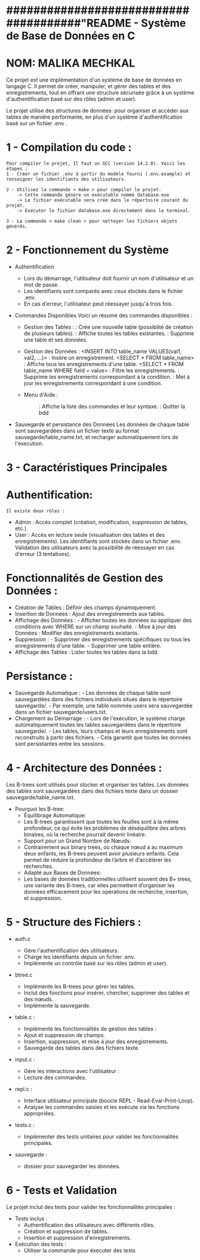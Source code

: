 #                   ######################################"README - Système de Base de Données en C ######################################

#    NOM: MALIKA MECHKAL

Ce projet est une implémentation d'un système de base de données en langage C. Il permet de créer, manipuler, et gérer des tables et des enregistrements, tout en offrant une structure sécurisée grâce à un système d'authentification basé sur des rôles (admin et user).

Le projet utilise des structures de données: <B-trees> pour organiser et accéder aux tables de manière performante, en plus d'un système d'authentification basé sur un fichier
 .env .


# 1 - Compilation du code :
    Pour compiler le projet, Il faut un GCC (version 14.2.0). Voici les étapes :
    1 - Créer un fichier .env à partir du modèle fourni (.env.example) et renseigner les identifiants des utilisateurs.

    2 - Utilisez la commande < make > pour compiler le projet.
        -> Cette commande génère un exécutable nommé database.exe
        -> Le fichier exécutable sera créé dans le répertoire courant du projet.
        -> Exécuter le fichier database.exe directement dans le terminal.

    3 - La commande < make clean > pour nettoyer les fichiers objets générés.


# 2 - Fonctionnement du Système
* Authentification
    - Lors du démarrage, l'utilisateur doit fournir un nom d'utilisateur et un mot de passe.
    - Les identifiants sont comparés avec ceux stockés dans le fichier .env.
    - En cas d'erreur, l'utilisateur peut réessayer jusqu'à trois fois.

* Commandes Disponibles
    Voici un résumé des commandes disponibles :
    - Gestion des Tables :
        <CREATE TABLE table_name> : Crée une nouvelle table (possiblité de création de plusieurs tables).
        <SHOW TABLES> : Affiche toutes les tables existantes.
        <DROP TABLE table_name> : Supprime une table et ses données.

    - Gestion des Données :
        <INSERT INTO table_name VALUES(val1, val2, ...)> : Insère un enregistrement.
        <SELECT * FROM table_name> : Affiche tous les enregistrements d'une table.
        <SELECT * FROM table_name WHERE field = value> : Filtre les enregistrements.
        <DELETE FROM table_name WHERE field = value> : Supprime les enregistrements correspondant à la condition.
        <UPDATE table_name SET field=value WHERE field=value> : Met à jour les enregistrements correspondant à une condition.

    - Menu d'Aide :
        <MENU> : Affiche la liste des commandes et leur syntaxe.
        <EXIT> : Quitter la bdd

* Sauvegarde et persistance des Données
    Les données de chaque table sont sauvegardées dans un fichier texte au format sauvegarde/table_name.txt, et recharger automatiquement lors de l'execution.


# 3 - Caractéristiques Principales

#   Authentification:
    Il existe deux rôles :
*   Admin : Accès complet (création, modification, suppression de tables, etc.).
*   User : Accès en lecture seule (visualisation des tables et des enregistrements).
    Les identifiants sont stockés dans un fichier .env.
    Validation des utilisateurs avec la possibilité de réessayer en cas d'erreur (3 tentatives).

#   Fonctionnalités de Gestion des Données :
*   Création de Tables : Définir des champs dynamiquement.
*   Insertion de Données : Ajout des enregistrements aux tables.
*   Affichage des Données :
        - Afficher toutes les données ou appliquer des conditions avec WHERE sur un champ souhaité.
        - Mise à jour des Données : Modifier des enregistrements existants.
*   Suppression :
        - Supprimer des enregistrements spécifiques ou tous les enregistrements d'une table.
        - Supprimer une table entière.
*   Affichage des Tables : Lister toutes les tables dans la bdd.

#   Persistance :
*   Sauvegarde Automatique :
        - Les données de chaque table sont sauvegardées dans des fichiers individuels situés dans le répertoire sauvegarde/.
        - Par exemple, une table nommée users sera sauvegardée dans un fichier sauvegarde/users.txt.
*   Chargement au Démarrage :
        - Lors de l'exécution, le système charge automatiquement toutes les tables sauvegardées dans le répertoire sauvegarde/.
        - Les tables, leurs champs et leurs enregistrements sont reconstruits à partir des fichiers.
        - Cela garantit que toutes les données sont persistantes entre les sessions.



# 4 - Architecture des Données :
Les B-trees sont utilisés pour stocker et organiser les tables.
Les données des tables sont sauvegardées dans des fichiers texte dans un dossier sauvegarde/table_name.txt.
*   Pourquoi les B-tree:
    * Équilibrage Automatique:
    - Les B-trees garantissent que toutes les feuilles sont à la même profondeur, ce qui évite les problèmes de déséquilibre des arbres binaires, où la recherche pourrait devenir linéaire.
    * Support pour un Grand Nombre de Nœuds:
    - Contrairement aux binary trees, où chaque nœud a au maximum deux enfants, les B-trees peuvent avoir plusieurs enfants. Cela permet de réduire la profondeur de l’arbre et d’accélérer les recherches.
    * Adapté aux Bases de Données:
    - Les bases de données traditionnelles utilisent souvent des B+ trees, une variante des B-trees, car elles permettent d’organiser les données efficacement pour les opérations de recherche, insertion, et suppression.

# 5 - Structure des Fichiers :
* auth.c
    - Gère l'authentification des utilisateurs.
    - Charge les identifiants depuis un fichier .env.
    - Implémente un contrôle basé sur les rôles (admin et user).
* btree.c
    - Implémente les B-trees pour gérer les tables.
    - Inclut des fonctions pour insérer, chercher, supprimer des tables et des nœuds.
    - Implémente la sauvegarde.
* table.c :
    - Implémente les fonctionnalités de gestion des tables :
    - Ajout et suppression de champs.
    - Insertion, suppression, et mise à jour des enregistrements.
    - Sauvegarde des tables dans des fichiers texte.
* input.c :
    - Gère les interactions avec l'utilisateur :
    - Lecture des commandes.

* repl.c :
    - Interface utilisateur principale (boucle REPL - Read-Eval-Print-Loop).
    - Analyse les commandes saisies et les exécute via les fonctions appropriées.

* tests.c :
    - Implémenter des tests unitaires  pour valider les fonctionnalités principales.

* sauvegarde :
    - dossier pour sauvegarder les données.


# 6 - Tests et Validation
Le projet inclut des tests pour valider les fonctionnalités principales :
*   Tests inclus :
    - Authentification des utilisateurs avec différents rôles.
    - Création et suppression de tables.
    - Insertion et suppression d'enregistrements.
*   Exécution des tests : 
    - Utiliser la commande <make run-tests> pour éxecuter des tests